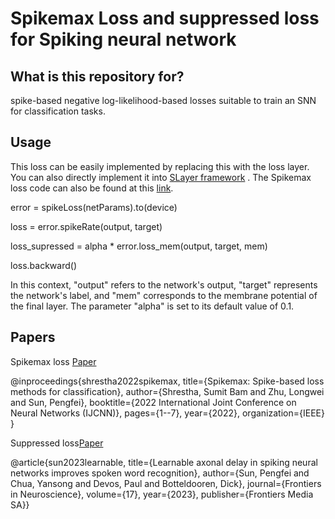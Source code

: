 # Spikemax Loss and suppressed loss for Spiking neural network

## **What is this repository for?**

spike-based negative log-likelihood-based losses suitable to train an SNN for classification tasks.

## **Usage**

This loss can be easily implemented by replacing this with the loss layer. You can also directly implement it into [SLayer framework](https://github.com/bamsumit/slayerPytorch) 
. The Spikemax loss code can also be found at this [link](https://github.com/lava-nc/lava-dl/blob/main/src/lava/lib/dl/slayer/loss.py.).

error = spikeLoss(netParams).to(device)

loss = error.spikeRate(output, target)

loss_supressed =  alpha * error.loss_mem(output, target, mem)

loss.backward()

In this context, "output" refers to the network's output, "target" represents the network's label, and "mem" corresponds to the membrane potential of the final layer. The parameter "alpha" is set to its default value of 0.1.

## **Papers**

Spikemax loss [Paper](https://ieeexplore.ieee.org/abstract/document/9892379)

@inproceedings{shrestha2022spikemax,
  title={Spikemax: Spike-based loss methods for classification},
  author={Shrestha, Sumit Bam and Zhu, Longwei and Sun, Pengfei},
  booktitle={2022 International Joint Conference on Neural Networks (IJCNN)},
  pages={1--7},
  year={2022},
  organization={IEEE}
}


Suppressed loss[Paper](https://www.frontiersin.org/articles/10.3389/fnins.2023.1275944/full)

@article{sun2023learnable,
  title={Learnable axonal delay in spiking neural networks improves spoken word recognition},
  author={Sun, Pengfei and Chua, Yansong and Devos, Paul and Botteldooren, Dick},
  journal={Frontiers in Neuroscience},
  volume={17},
  year={2023},
  publisher={Frontiers Media SA}}
